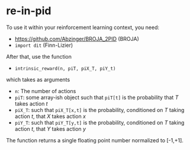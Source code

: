 # re-in-pid

To use it within your reinforcement learning context, you need:
* https://github.com/Abzinger/BROJA_2PID (BROJA)
* `import dit` (Finn-Lizier)

After that, use the function
* `intrinsic_reward(n, piT, piX_T, piY_t)`

which takes as arguments
* `n`: The number of actions
* `piT`: some array-ish object such that `piT[t]` is the probability that _T_ takes action _t_
* `piX_T`: such that `piX_T[x,t]` is the probability, conditioned on _T_ taking action _t_, that _X_ takes action _x_
* `piY_T`: such that `piY_T[y,t]` is the probability, conditioned on _T_ taking action _t_, that _Y_ takes action _y_

The function returns a single floating point number normalized to [-1,+1].
